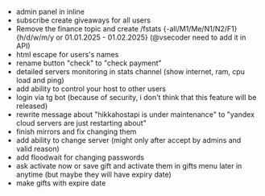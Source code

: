 - admin panel in inline
- subscribe create giveaways for all users
- Remove the finance topic and create /fstats {-all/M1/Me/N1/N2/F1} {h/d/w/m/y or 01.01.2025 - 01.02.2025} (@vsecoder need to add it in API)
- html escape for users's names
- rename button "check" to "check payment"
- detailed servers monitoring in stats channel (show internet, ram, cpu load and ping)
- add ability to control your host to other users
- login via tg bot (because of security, i don't think that this feature will be released)
- rewrite message about "hikkahostapi is under maintenance" to "yandex cloud servers are just restarting about"
- finish mirrors and fix changing them
- add ability to change server (might only after accept by admins and valid reason)
- add floodwait for changing passwords
- ask activate now or save gift and activate them in gifts menu later in anytime (but maybe they will have expiry date)
- make gifts with expire date
